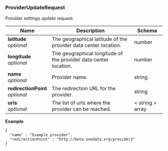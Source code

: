 
<a name="providerupdaterequest"></a>
### ProviderUpdateRequest
Provider settings update request.


|Name|Description|Schema|
|---|---|---|
|**latitude**  <br>*optional*|The geographical latitude of the provider data center location.|number|
|**longitude**  <br>*optional*|The geographical longitude of the provider data center location.|number|
|**name**  <br>*optional*|Provider name.|string|
|**redirectionPoint**  <br>*optional*|The redirection URL for the provider.|string|
|**urls**  <br>*optional*|The list of urls where the provider can be reached.|< string > array|

**Example**
```
{
  "name" : "Example provider",
  "redirectionPoint" : "http://beta.onedata.org/provider2"
}
```



